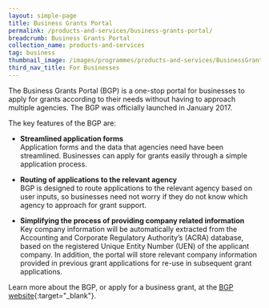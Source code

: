 ```yaml
---
layout: simple-page
title: Business Grants Portal
permalink: /products-and-services/business-grants-portal/
breadcrumb: Business Grants Portal
collection_name: products-and-services
tag: business
thumbnail_image: /images/programmes/products-and-services/BusinessGrantsPortal.png
third_nav_title: For Businesses
---
```

The Business Grants Portal (BGP) is a one-stop portal for businesses to apply for grants according to their needs without having to approach multiple agencies. The BGP was officially launched in January 2017. 	

The key features of the BGP are:
* **Streamlined application forms**
<br>Application forms and the data that agencies need have been streamlined. Businesses can apply for grants easily through a simple application process.

* **Routing of applications to the relevant agency**
<br>BGP is designed to route applications to the relevant agency based on user inputs, so businesses need not worry if they do not know which agency to approach for grant support.

* **Simplifying the process of providing company related information**
<br>Key company information will be automatically extracted from the Accounting and Corporate Regulatory Authority’s (ACRA) database, based on the registered Unique Entity Number (UEN) of the applicant company. In addition, the portal will store relevant company information provided in previous grant applications for re-use in subsequent grant applications.

Learn more about the BGP, or apply for a business grant, at the [BGP website](https://www.businessgrants.gov.sg/){:target="_blank"}.